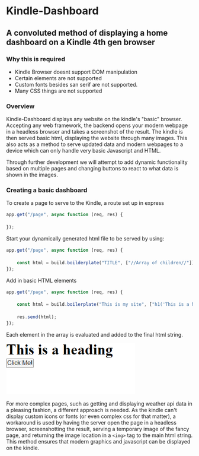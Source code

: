 # Kindle-Dashboard
## A convoluted method of displaying a home dashboard on a Kindle 4th gen browser

### Why this is required
- Kindle Browser doesnt support DOM manipulation
- Certain elements are not supported
- Custom fonts besides san serif are not supported.
- Many CSS things are not supported

### Overview
Kindle-Dashboard displays any website on the kindle's "basic" browser. Accepting any web framework, the backend opens your modern webpage in a headless browser and takes a screenshot of the result. The kindle is then served basic html, displaying the website through many images. This also acts as a method to serve updated data and modern webpages to a device which can only handle very basic Javascript and HTML.

Through further development we will attempt to add dynamic functionality based on multiple pages and changing buttons to react to what data is shown in the images.

### Creating a basic dashboard

To create a page to serve to the Kindle, a route set up in express
```js
app.get("/page", async function (req, res) {
  
});

```

Start your dynamically generated html file to be served by using:

```js
app.get("/page", async function (req, res) {

    const html = build.boilderplate("TITLE", ["//Array of children//"])
});

```
Add in basic HTML elements
```js
app.get("/page", async function (req, res) {

    const html = build.boilerplate("This is my site", ["h1('This is a heading')", `button('location.href="nextpage";', 'Click Me!')`])

    res.send(html);
});

```
Each element in the array is evaluated and added to the final html string.

![Served Page](./example.png)


For more complex pages, such as getting and displaying weather api data in a pleasing fashion, a different approach is needed. As the kindle can't display custom icons or fonts (or even complex css for that matter), a workaround is used by having the server open the page in a headless browser, screenshotting the result, serving a temporary image of the fancy page, and returning the image location in a `<img>` tag to the main html string. This method ensures that modern graphics and javascript can be displayed on the kindle.
